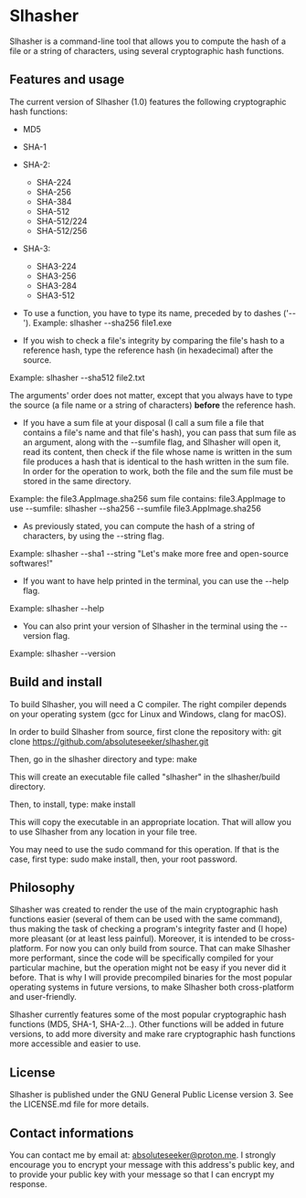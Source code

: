 # Slhasher

Slhasher is a command-line tool that allows you to compute the hash of a file or a string of characters, using several cryptographic hash functions.

## Features and usage

The current version of Slhasher (1.0) features the following cryptographic hash functions:

- MD5

- SHA-1

- SHA-2:
    - SHA-224
    - SHA-256
    - SHA-384
    - SHA-512
    - SHA-512/224
    - SHA-512/256

- SHA-3:
    - SHA3-224
    - SHA3-256
    - SHA3-284
    - SHA3-512

- To use a function, you have to type its name, preceded by to dashes ('--').
Example: slhasher --sha256 file1.exe

- If you wish to check a file's integrity by comparing the file's hash to a reference hash, type the reference hash (in hexadecimal) after the source.

Example: slhasher --sha512 file2.txt <reference hash>

The arguments' order does not matter, except that you always have to type the source (a file name or a string of characters) 
**before** the reference hash.

- If you have a sum file at your disposal (I call a sum file a file that contains a file's name and that file's hash), you can pass that sum file as an argument, along with
the --sumfile flag, and Slhasher will open it, read its content, then check if the file whose name is written in the sum file produces a hash that is identical to the
hash written in the sum file. In order for the operation to work, both the file and the sum file must be stored in the same directory.

Example: the file3.AppImage.sha256 sum file contains: <SHA-256 hash of file3.AppImage>  file3.AppImage
		 to use --sumfile: slhasher --sha256 --sumfile file3.AppImage.sha256

- As previously stated, you can compute the hash of a string of characters, by using the --string flag.

Example: slhasher --sha1 --string "Let's make more free and open-source softwares!"

- If you want to have help printed in the terminal, you can use the --help flag.

Example: slhasher --help

- You can also print your version of Slhasher in the terminal using the --version flag.

Example: slhasher --version

## Build and install

To build Slhasher, you will need a C compiler. The right compiler depends on your operating system (gcc for Linux and Windows, clang for macOS).

In order to build Slhasher from source, first clone the repository with: git clone https://github.com/absoluteseeker/slhasher.git 

Then, go in the slhasher directory and type: make

This will create an executable file called "slhasher" in the slhasher/build directory.

Then, to install, type: make install

This will copy the executable in an appropriate location. That will allow you to use Slhasher from any location in your file tree. 

You may need to use the sudo command for this operation. If that is the case, first type: sudo make install, then, your root password.

## Philosophy

Slhasher was created to render the use of the main cryptographic hash functions easier (several of them can be used with the same command), thus making the
task of checking a program's integrity faster and (I hope) more pleasant (or at least less painful). Moreover, it is intended to be cross-platform. For now
you can only build from source. That can make Slhasher more performant, since the code will be specifically compiled for your particular machine, 
but the operation might not be easy if you never did it before. That is why I will provide precompiled binaries for the most popular operating systems
in future versions, to make Slhasher both cross-platform and user-friendly.  

Slhasher currently features some of the most popular cryptographic hash functions (MD5, SHA-1, SHA-2...). Other functions will be added in future versions,
to add more diversity and make rare cryptographic hash functions more accessible and easier to use.

## License

Slhasher is published under the GNU General Public License version 3. See the LICENSE.md file for more details.

## Contact informations

You can contact me by email at: absoluteseeker@proton.me. I strongly encourage you to encrypt your message with this address's public key, and to provide
your public key with your message so that I can encrypt my response.
